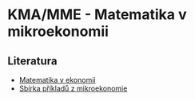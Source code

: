 # KMA/MME - Matematika v mikroekonomii

## Literatura

- [Matematika v ekonomii](http://projects.math.slu.cz/AM/activ/soubory/opory/MatVEkon.pdf)
- [Sbírka příkladů z mikroekonomie](https://dspace5.zcu.cz/bitstream/11025/38479/1/sbirka-prikladu-z-MIKR2.pdf)
